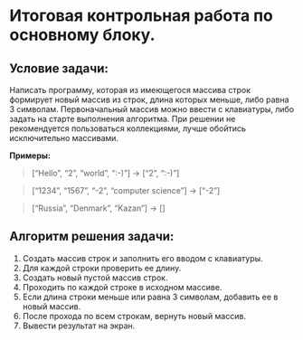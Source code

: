 # Итоговая контрольная работа по основному блоку.
## Условие задачи:
Написать программу, которая из имеющегося массива строк формирует новый массив из строк, длина которых меньше, либо равна 3 символам. Первоначальный массив можно ввести с клавиатуры, либо задать на старте выполнения алгоритма. При решении не рекомендуется пользоваться коллекциями, лучше обойтись исключительно массивами.

**Примеры:**
>[“Hello”, “2”, “world”, “:-)”] → [“2”, “:-)”]

>[“1234”, “1567”, “-2”, “computer science”] → [“-2”]

>[“Russia”, “Denmark”, “Kazan”] → []

## Алгоритм решения задачи:

1. Создать массив строк и заполнить его вводом с клавиатуры.
2. Для каждой строки проверить ее длину.
3. Создать новый пустой массив строк.
4. Проходить по каждой строке в исходном массиве.
5. Если длина строки меньше или равна 3 символам, добавить ее в новый массив.
6. После прохода по всем строкам, вернуть новый массив.
7. Вывести результат на экран.